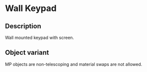 # Wall Keypad

## Description

Wall mounted keypad with screen.

## Object variant

MP objects are non-telescoping and material swaps are not allowed.
